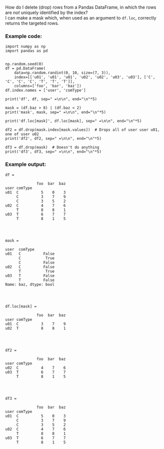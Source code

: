 How do I delete (drop) rows from a Pandas DataFrame, in which the rows are _not_ uniquely identified by the index?<br>
I can make a mask which, when used as an argument to `df.loc`, correctly returns the targeted rows.

### Example code:

    import numpy as np
    import pandas as pd


    np.random.seed(0)
    df = pd.DataFrame(
        data=np.random.randint(0, 10, size=(7, 3)),
        index=[['u01', 'u01', 'u01', 'u02', 'u02', 'u03', 'u03'], ['C', 'C', 'C', 'C', 'T', 'T', 'T']],
        columns=['foo', 'bar', 'baz'])
    df.index.names = ['user', 'comType']

    print('df', df, sep=" =\n\n", end="\n"*5)

    mask = (df.baz > 8) | (df.baz < 2)
    print('mask', mask, sep=" =\n\n", end="\n"*5)

    print('df.loc[mask]', df.loc[mask], sep=" =\n\n", end="\n"*5)

    df2 = df.drop(mask.index[mask.values])  # Drops all of user user u01, one of user u02
    print('df2', df2, sep=" =\n\n", end="\n"*5)

    df3 = df.drop(mask)  # Doesn't do anything
    print('df3', df3, sep=" =\n\n", end="\n"*5)


### Example output:

    df =

                  foo  bar  baz
    user comType
    u01  C          5    0    3
         C          3    7    9
         C          3    5    2
    u02  C          4    7    6
         T          8    8    1
    u03  T          6    7    7
         T          8    1    5




    mask =

    user  comType
    u01   C          False
          C           True
          C          False
    u02   C          False
          T           True
    u03   T          False
          T          False
    Name: baz, dtype: bool




    df.loc[mask] =

                  foo  bar  baz
    user comType
    u01  C          3    7    9
    u02  T          8    8    1




    df2 =

                  foo  bar  baz
    user comType
    u02  C          4    7    6
    u03  T          6    7    7
         T          8    1    5




    df3 =

                  foo  bar  baz
    user comType
    u01  C          5    0    3
         C          3    7    9
         C          3    5    2
    u02  C          4    7    6
         T          8    8    1
    u03  T          6    7    7
         T          8    1    5
